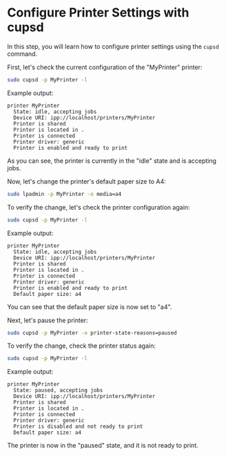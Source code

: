 # Configure Printer Settings with cupsd

In this step, you will learn how to configure printer settings using the `cupsd` command.

First, let's check the current configuration of the "MyPrinter" printer:

```bash
sudo cupsd -p MyPrinter -l
```

Example output:

```
printer MyPrinter
  State: idle, accepting jobs
  Device URI: ipp://localhost/printers/MyPrinter
  Printer is shared
  Printer is located in .
  Printer is connected
  Printer driver: generic
  Printer is enabled and ready to print
```

As you can see, the printer is currently in the "idle" state and is accepting jobs.

Now, let's change the printer's default paper size to A4:

```bash
sudo lpadmin -p MyPrinter -o media=a4
```

To verify the change, let's check the printer configuration again:

```bash
sudo cupsd -p MyPrinter -l
```

Example output:

```
printer MyPrinter
  State: idle, accepting jobs
  Device URI: ipp://localhost/printers/MyPrinter
  Printer is shared
  Printer is located in .
  Printer is connected
  Printer driver: generic
  Printer is enabled and ready to print
  Default paper size: a4
```

You can see that the default paper size is now set to "a4".

Next, let's pause the printer:

```bash
sudo cupsd -p MyPrinter -o printer-state-reasons=paused
```

To verify the change, check the printer status again:

```bash
sudo cupsd -p MyPrinter -l
```

Example output:

```
printer MyPrinter
  State: paused, accepting jobs
  Device URI: ipp://localhost/printers/MyPrinter
  Printer is shared
  Printer is located in .
  Printer is connected
  Printer driver: generic
  Printer is disabled and not ready to print
  Default paper size: a4
```

The printer is now in the "paused" state, and it is not ready to print.
